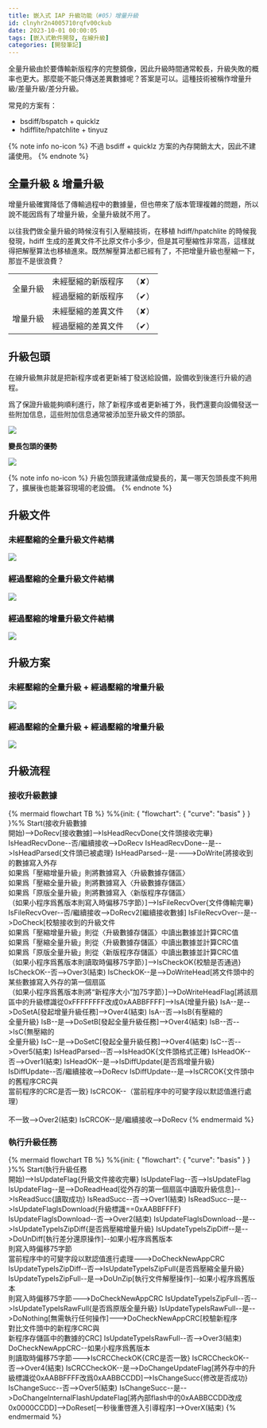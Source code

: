 ```yaml
---
title: 嵌入式 IAP 升級功能（#05）增量升級
id: clnyhr2n4005710rqfv00ckub
date: 2023-10-01 00:00:05
tags: [嵌入式軟件開發, 在線升級]
categories: [開發筆記]
---
```


全量升級由於要傳輸新版程序的完整鏡像，因此升級時間通常較長，升級失敗的概率也更大。那麼能不能只傳送差異數據呢？答案是可以。這種技術被稱作增量升級/差量升級/差分升級。

常見的方案有：

- bsdiff/bspatch + quicklz
- hdifflite/hpatchlite + tinyuz

{% note info no-icon %}
不過 bsdiff + quicklz 方案的內存開銷太大，因此不建議使用。
{% endnote %}

<!-- more -->

## 全量升級 & 增量升級

增量升級確實降低了傳輸過程中的數據量，但也帶來了版本管理複雜的問題，所以說不能因爲有了增量升級，全量升級就不用了。

以往我們做全量升級的時候沒有引入壓縮技術，在移植 hdiff/hpatchlite 的時候我發現，hdiff 生成的差異文件不比原文件小多少，但是其可壓縮性非常高，這樣就得把解壓算法也移植進來。既然解壓算法都已經有了，不把增量升級也壓縮一下，那豈不是很浪費？

<table>
<tbody>
<!--  -->
<tr>
    <td align="center" rowspan="2">全量升級</td>
    <td align="center">未經壓縮的新版程序</td>
    <td align="center">（✘）</td>
</tr>
<tr>
    <td align="center">經過壓縮的新版程序</td>
    <td align="center">（✔）</td>
</tr>
<!--  -->
<tr>
    <td align="center" rowspan="2">增量升級</td>
    <td align="center">未經壓縮的差異文件</td>
    <td align="center">（✘）</td>
</tr>
<tr>
    <td align="center">經過壓縮的差異文件</td>
    <td align="center">（✔）</td>
</tr>
</tbody>
</table>

## 升級包頭

在線升級無非就是把新程序或者更新補丁發送給設備，設備收到後進行升級的過程。

爲了保證升級能夠順利進行，除了新程序或者更新補丁外，我們還要向設備發送一些附加信息，這些附加信息通常被添加至升級文件的頭部。

![](update.head.png)

**變長包頭的優勢**

![](update.head.scalable.png)

{% note info no-icon %}
升級包頭我建議做成變長的，萬一哪天包頭長度不夠用了，擴展後也能兼容現場的老設備。
{% endnote %}

## 升級文件

### 未經壓縮的全量升級文件結構

![](update.file.1.raw.full.png)

### 經過壓縮的全量升級文件結構

![](update.file.2.zip.full.png)

### 經過壓縮的增量升級文件結構

![](update.file.4.zip.diff.png)

## 升級方案

### 未經壓縮的全量升級 + 經過壓縮的增量升級

![](update.plan.1.raw.full+zip.diff.png)

### 經過壓縮的全量升級 + 經過壓縮的增量升級

![](update.plan.2.zip.full+zip.diff.png)

## 升級流程

### 接收升級數據

{% mermaid flowchart TB %}
%%{init: { "flowchart": { "curve": "basis" } } }%%
Start(接收升級數據<br>開始)-->DoRecv[接收數據]-->IsHeadRecvDone{文件頭接收完畢}
IsHeadRecvDone--否/繼續接收-->DoRecv
IsHeadRecvDone--是-->IsHeadParsed{文件頭已被處理}
IsHeadParsed--是---->DoWrite[將接收到的數據寫入外存<br>如果爲「壓縮增量升級」則將數據寫入〈升級數據存儲區〉<br>如果爲「壓縮全量升級」則將數據寫入〈升級數據存儲區〉<br>如果爲「原版全量升級」則將數據寫入〈新版程序存儲區〉<br>（如果小程序爲舊版本則寫入時偏移75字節）]-->IsFileRecvOver{文件傳輸完畢}
IsFileRecvOver--否/繼續接收-->DoRecv2[繼續接收數據]
IsFileRecvOver--是-->DoCheck[校驗接收到的升級文件<br>如果爲「壓縮增量升級」則從〈升級數據存儲區〉中讀出數據並計算CRC值<br>如果爲「壓縮全量升級」則從〈升級數據存儲區〉中讀出數據並計算CRC值<br>如果爲「原版全量升級」則從〈新版程序存儲區〉中讀出數據並計算CRC值<br>（如果小程序爲舊版本則讀取時偏移75字節）]-->IsCheckOK{校驗是否通過}
IsCheckOK--否-->Over3(結束)
IsCheckOK--是-->DoWriteHead[將文件頭中的某些數據寫入外存的第一個扇區<br>（如果小程序爲舊版本則將“新程序大小”加75字節）]-->DoWriteHeadFlag[將該扇區中的升級標識從0xFFFFFFFF改成0xAABBFFFF]-->IsA{增量升級}
IsA--是-->DoSetA[發起增量升級任務]-->Over4(結束)
IsA--否-->IsB{有壓縮的<br>全量升級}
IsB--是-->DoSetB[發起全量升級任務]-->Over4(結束)
IsB--否-->IsC{無壓縮的<br>全量升級}
IsC--是-->DoSetC[發起全量升級任務]-->Over4(結束)
IsC--否-->Over5(結束)
IsHeadParsed--否-->IsHeadOK{文件頭格式正確}
IsHeadOK--否-->Over1(結束)
IsHeadOK--是-->IsDiffUpdate{是否爲增量升級}
IsDiffUpdate--否/繼續接收-->DoRecv
IsDiffUpdate--是-->IsCRCOK{文件頭中的舊程序CRC與<br>當前程序的CRC是否一致}
IsCRCOK--（當前程序中的可變字段以默認值進行處理）<br><br>不一致-->Over2(結束)
IsCRCOK--是/繼續接收-->DoRecv
{% endmermaid %}

### 執行升級任務

{% mermaid flowchart TB %}
%%{init: { "flowchart": { "curve": "basis" } } }%%
Start(執行升級任務<br>開始)-->IsUpdateFlag{升級文件接收完畢}
IsUpdateFlag--否-->IsUpdateFlag
IsUpdateFlag--是-->DoReadHead[從外存的第一個扇區中讀取升級信息]-->IsReadSucc{讀取成功}
IsReadSucc--否-->Over1(結束)
IsReadSucc--是-->IsUpdateFlagIsDownload{升級標識==0xAABBFFFF}
IsUpdateFlagIsDownload--否-->Over2(結束)
IsUpdateFlagIsDownload--是-->IsUpdateTypeIsZipDiff{是否爲壓縮增量升級}
IsUpdateTypeIsZipDiff--是-->DoUnDiff[執行差分還原操作]--如果小程序爲舊版本<br>則寫入時偏移75字節<br>當前程序中的可變字段以默認值進行處理--->DoCheckNewAppCRC
IsUpdateTypeIsZipDiff--否-->IsUpdateTypeIsZipFull{是否爲壓縮全量升級}
IsUpdateTypeIsZipFull--是-->DoUnZip[執行文件解壓操作]--如果小程序爲舊版本<br>則寫入時偏移75字節--->DoCheckNewAppCRC
IsUpdateTypeIsZipFull--否-->IsUpdateTypeIsRawFull{是否爲原版全量升級}
IsUpdateTypeIsRawFull--是-->DoNothing[無需執行任何操作]--->DoCheckNewAppCRC[校驗新程序<br>對比文件頭中的新程序CRC與<br>新程序存儲區中的數據的CRC]
IsUpdateTypeIsRawFull--否-->Over3(結束)
DoCheckNewAppCRC--如果小程序爲舊版本<br>則讀取時偏移75字節--->IsCRCCheckOK{CRC是否一致}
IsCRCCheckOK--否-->Over4(結束)
IsCRCCheckOK--是-->DoChangeUpdateFlag[將外存中的升級標識從0xAABBFFFF改爲0xAABBCCDD]-->IsChangeSucc{修改是否成功}
IsChangeSucc--否-->Over5(結束)
IsChangeSucc--是-->DoChangeInternalFlashUpdateFlag[將內部flash中的0xAABBCCDD改成0x0000CCDD]-->DoReset[一秒後重啓進入引導程序]-->OverX(結束)
{% endmermaid %}
